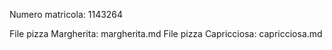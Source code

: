 Numero matricola: 1143264

File pizza Margherita: margherita.md
File pizza Capricciosa: capricciosa.md
